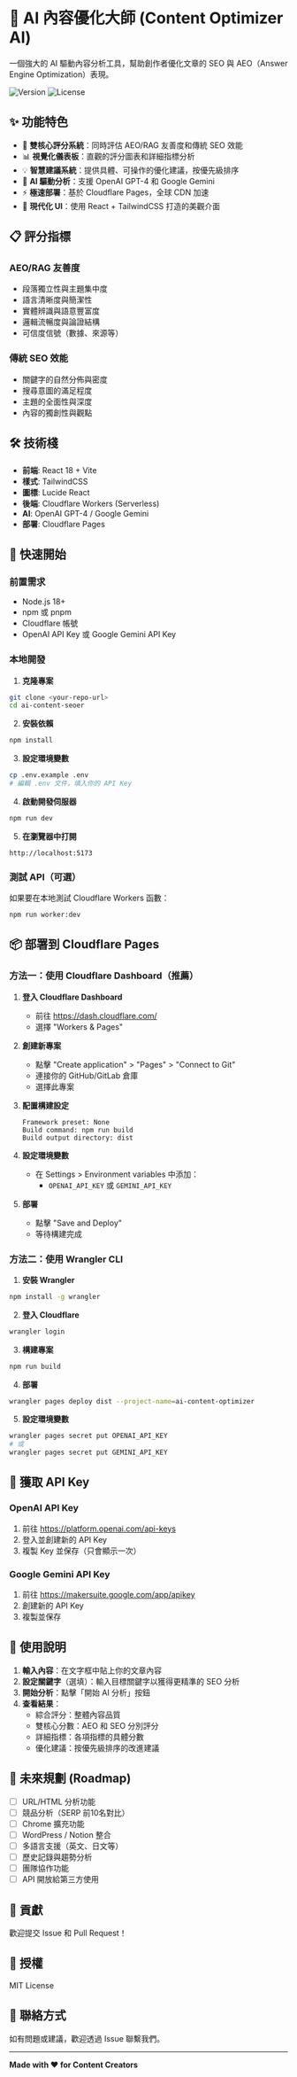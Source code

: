 # 🚀 AI 內容優化大師 (Content Optimizer AI)

一個強大的 AI 驅動內容分析工具，幫助創作者優化文章的 SEO 與 AEO（Answer Engine Optimization）表現。

![Version](https://img.shields.io/badge/version-1.0.0-blue.svg)
![License](https://img.shields.io/badge/license-MIT-green.svg)

## ✨ 功能特色

- 🎯 **雙核心評分系統**：同時評估 AEO/RAG 友善度和傳統 SEO 效能
- 📊 **視覺化儀表板**：直觀的評分圖表和詳細指標分析
- 💡 **智慧建議系統**：提供具體、可操作的優化建議，按優先級排序
- 🤖 **AI 驅動分析**：支援 OpenAI GPT-4 和 Google Gemini
- ⚡ **極速部署**：基於 Cloudflare Pages，全球 CDN 加速
- 🎨 **現代化 UI**：使用 React + TailwindCSS 打造的美觀介面

## 📋 評分指標

### AEO/RAG 友善度
- 段落獨立性與主題集中度
- 語言清晰度與簡潔性
- 實體辨識與語意豐富度
- 邏輯流暢度與論證結構
- 可信度信號（數據、來源等）

### 傳統 SEO 效能
- 關鍵字的自然分佈與密度
- 搜尋意圖的滿足程度
- 主題的全面性與深度
- 內容的獨創性與觀點

## 🛠️ 技術棧

- **前端**: React 18 + Vite
- **樣式**: TailwindCSS
- **圖標**: Lucide React
- **後端**: Cloudflare Workers (Serverless)
- **AI**: OpenAI GPT-4 / Google Gemini
- **部署**: Cloudflare Pages

## 🚀 快速開始

### 前置需求

- Node.js 18+ 
- npm 或 pnpm
- Cloudflare 帳號
- OpenAI API Key 或 Google Gemini API Key

### 本地開發

1. **克隆專案**
```bash
git clone <your-repo-url>
cd ai-content-seoer
```

2. **安裝依賴**
```bash
npm install
```

3. **設定環境變數**
```bash
cp .env.example .env
# 編輯 .env 文件，填入你的 API Key
```

4. **啟動開發伺服器**
```bash
npm run dev
```

5. **在瀏覽器中打開**
```
http://localhost:5173
```

### 測試 API（可選）

如果要在本地測試 Cloudflare Workers 函數：

```bash
npm run worker:dev
```

## 📦 部署到 Cloudflare Pages

### 方法一：使用 Cloudflare Dashboard（推薦）

1. **登入 Cloudflare Dashboard**
   - 前往 https://dash.cloudflare.com/
   - 選擇 "Workers & Pages"

2. **創建新專案**
   - 點擊 "Create application" > "Pages" > "Connect to Git"
   - 連接你的 GitHub/GitLab 倉庫
   - 選擇此專案

3. **配置構建設定**
   ```
   Framework preset: None
   Build command: npm run build
   Build output directory: dist
   ```

4. **設定環境變數**
   - 在 Settings > Environment variables 中添加：
     - `OPENAI_API_KEY` 或 `GEMINI_API_KEY`

5. **部署**
   - 點擊 "Save and Deploy"
   - 等待構建完成

### 方法二：使用 Wrangler CLI

1. **安裝 Wrangler**
```bash
npm install -g wrangler
```

2. **登入 Cloudflare**
```bash
wrangler login
```

3. **構建專案**
```bash
npm run build
```

4. **部署**
```bash
wrangler pages deploy dist --project-name=ai-content-optimizer
```

5. **設定環境變數**
```bash
wrangler pages secret put OPENAI_API_KEY
# 或
wrangler pages secret put GEMINI_API_KEY
```

## 🔑 獲取 API Key

### OpenAI API Key
1. 前往 https://platform.openai.com/api-keys
2. 登入並創建新的 API Key
3. 複製 Key 並保存（只會顯示一次）

### Google Gemini API Key
1. 前往 https://makersuite.google.com/app/apikey
2. 創建新的 API Key
3. 複製並保存

## 📖 使用說明

1. **輸入內容**：在文字框中貼上你的文章內容
2. **設定關鍵字**（選填）：輸入目標關鍵字以獲得更精準的 SEO 分析
3. **開始分析**：點擊「開始 AI 分析」按鈕
4. **查看結果**：
   - 綜合評分：整體內容品質
   - 雙核心分數：AEO 和 SEO 分別評分
   - 詳細指標：各項指標的具體分數
   - 優化建議：按優先級排序的改進建議

## 🎯 未來規劃 (Roadmap)

- [ ] URL/HTML 分析功能
- [ ] 競品分析（SERP 前10名對比）
- [ ] Chrome 擴充功能
- [ ] WordPress / Notion 整合
- [ ] 多語言支援（英文、日文等）
- [ ] 歷史記錄與趨勢分析
- [ ] 團隊協作功能
- [ ] API 開放給第三方使用

## 🤝 貢獻

歡迎提交 Issue 和 Pull Request！

## 📄 授權

MIT License

## 💬 聯絡方式

如有問題或建議，歡迎透過 Issue 聯繫我們。

---

**Made with ❤️ for Content Creators**
